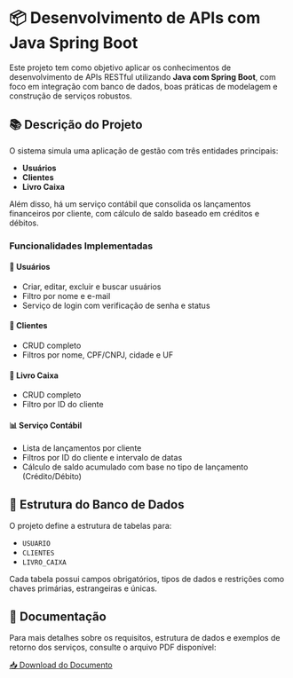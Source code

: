 # 📦 Desenvolvimento de APIs com Java Spring Boot

Este projeto tem como objetivo aplicar os conhecimentos de desenvolvimento de APIs RESTful utilizando **Java com Spring Boot**, com foco em integração com banco de dados, boas práticas de modelagem e construção de serviços robustos.

## 📚 Descrição do Projeto

O sistema simula uma aplicação de gestão com três entidades principais:

- **Usuários**
- **Clientes**
- **Livro Caixa**

Além disso, há um serviço contábil que consolida os lançamentos financeiros por cliente, com cálculo de saldo baseado em créditos e débitos.

### Funcionalidades Implementadas

#### 🔐 Usuários
- Criar, editar, excluir e buscar usuários
- Filtro por nome e e-mail
- Serviço de login com verificação de senha e status

#### 👥 Clientes
- CRUD completo
- Filtros por nome, CPF/CNPJ, cidade e UF

#### 📒 Livro Caixa
- CRUD completo
- Filtro por ID do cliente

#### 📊 Serviço Contábil
- Lista de lançamentos por cliente
- Filtros por ID do cliente e intervalo de datas
- Cálculo de saldo acumulado com base no tipo de lançamento (Crédito/Débito)

## 📁 Estrutura do Banco de Dados

O projeto define a estrutura de tabelas para:
- `USUARIO`
- `CLIENTES`
- `LIVRO_CAIXA`

Cada tabela possui campos obrigatórios, tipos de dados e restrições como chaves primárias, estrangeiras e únicas.

## 📄 Documentação

Para mais detalhes sobre os requisitos, estrutura de dados e exemplos de retorno dos serviços, consulte o arquivo PDF disponível:

[📥 Download do Documento](assets/DesenvolvimentoAPIsJava.pdf)
